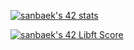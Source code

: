 [![sanbaek's 42 stats](https://badge42.coday.fr/api/v2/clsx4chzw823401p4dwbfo4wt/stats?cursusId=21&coalitionId=457)](https://github.com/Coday-meric/badge42)

[![sanbaek's 42 Libft Score](https://badge42.coday.fr/api/v2/clsx4chzw823401p4dwbfo4wt/project/3565949)](https://github.com/Coday-meric/badge42)
